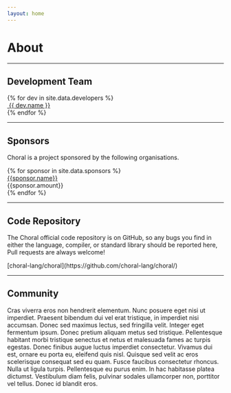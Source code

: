 ```yaml
---
layout: home
---
```


# About

---

## Development Team

<div class="row">
{% for dev in site.data.developers %}
<div class="col-2 text-center">
<a href="{{ dev.website }}">
<img class="img-thumbnail" src="/img/devs/{{ dev.photo }}" alt="">
{{ dev.name }}</a>
</div>
{% endfor %}
</div>

---

## Sponsors

Choral is a project sponsored by the following organisations.

<div class="row" markdown="0">
{% for sponsor in site.data.sponsors %}
  <div class="col-6 text-center">
    <a href="{{sponsor.website}}">
      <div class="border">
        <div class="col-12">
          <img style="max-height:5em;" class="img-fluid py-3" src="/img/sponsors/{{sponsor.photo}}" alt="">
        </div>
        <div class="col-12">{{sponsor.name}}</div>
      </div>
    </a>
    <div class="col-12">{{sponsor.amount}}</div>
  </div>
{% endfor %}
</div>

---

## Code Repository

The Choral official code repository is on GitHub, so any bugs you find in
either the language, compiler, or standard library should be reported here,
Pull requests are always welcome!

<div class="text-center text-monospace">
<i class="fab fa-github"></i> [choral-lang/choral](https://github.com/choral-lang/choral/)
</div>

---

## Community

Cras viverra eros non hendrerit elementum. Nunc posuere eget nisi ut imperdiet.
Praesent bibendum dui vel erat tristique, in imperdiet nisi accumsan. Donec sed
maximus lectus, sed fringilla velit. Integer eget fermentum ipsum. Donec pretium
aliquam metus sed tristique. Pellentesque habitant morbi tristique senectus et
netus et malesuada fames ac turpis egestas. Donec finibus augue luctus imperdiet
consectetur. Vivamus dui est, ornare eu porta eu, eleifend quis nisl. Quisque
sed velit ac eros scelerisque consequat sed eu quam. Fusce faucibus consectetur
rhoncus. Nulla ut ligula turpis. Pellentesque eu purus enim. In hac habitasse
platea dictumst. Vestibulum diam felis, pulvinar sodales ullamcorper non,
porttitor vel tellus. Donec id blandit eros.